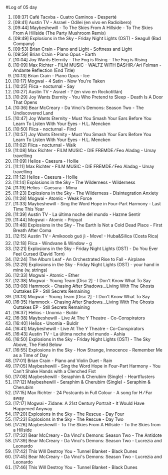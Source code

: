 #Log of 05 day

1. [08:37] Café Tacvba - Cuatro Caminos - Desperté
1. [09:41] Austin TV - Asrael - Odilei (en vivo en Radioibero)
1. [09:44] Maybeshewill - To The Skies From A Hillside - To The Skies From A Hillside (The Party Mushroom Remix)
1. [09:49] Explosions in the Sky - Friday Night Lights (OST) - Seagull (Bad Company)
1. [09:53] Brian Crain - Piano and Light - Softness and Light
1. [09:59] Brian Crain - Piano Opus - Earth
1. [10:04] Joy Wants Eternity - The Fog is Rising - The Fog is Rising
1. [10:09] Max Richter - FILM MUSIC - WALTZ WITH BASHIR ⁄ Ari Folman - Andante   Reflection (End Title)
1. [10:13] Brian Crain - Piano Opus - Ice
1. [10:17] Mogwai - 4 Satin - Now You're Taken
1. [10:25] Flica - nocturnal - Say
1. [10:27] Austin TV - Asrael - ? (en vivo en Rockotitlán)
1. [10:29] Joy Wants Eternity - You Who Pretend to Sleep - Death Is A Door That Opens
1. [10:36] Bear McCreary - Da Vinci's Demons: Season Two - The Undiscovered Land
1. [10:47] Joy Wants Eternity - Must You Smash Your Ears Before You Learn To Listen With Your Eyes - H.L. Mencken
1. [10:50] Flica - nocturnal - Find
1. [10:57] Joy Wants Eternity - Must You Smash Your Ears Before You Learn To Listen With Your Eyes - H.L. Mencken
1. [11:02] Flica - nocturnal - Walk
1. [11:08] Max Richter - FILM MUSIC - DIE FREMDE ⁄ Feo Aladag - Umay travelling
1. [11:09] Helios - Caesura - Hollie
1. [11:11] Max Richter - FILM MUSIC - DIE FREMDE ⁄ Feo Aladag - Umay travelling
1. [11:12] Helios - Caesura - Hollie
1. [11:14] Explosions in the Sky - The Wilderness - Wilderness
1. [11:19] Helios - Caesura - Mima
1. [11:23] Explosions in the Sky - The Wilderness - Disintegration Anxiety
1. [11:28] Mogwai - Atomic - Weak Force
1. [11:33] Maybeshewill - Sing the Word Hope in Four-Part Harmony - Last Time This Year
1. [11:39] Austin TV - La última noche del mundo - Hazme Sentir
1. [11:44] Mogwai - Atomic - Pripyat
1. [11:48] Explosions in the Sky - The Earth Is Not a Cold Dead Place - First Breath After Coma
1. [12:15] Austin TV - Amikooob guó jì - Move! - Huba&Silica (Costa Rica)
1. [12:18] Flica - Windvane & Window - g
1. [12:21] Explosions in the Sky - Friday Night Lights (OST) - Do You Ever Feel Cursed  (David Torn)
1. [12:24] The Album Leaf - An Orchestrated Rise to Fall - Airplane
1. [12:29] Explosions in the Sky - Friday Night Lights (OST) - your hand in mine (w, strings)
1. [12:33] Mogwai - Atomic - Ether
1. [12:38] Mogwai - Young Team [Disc 2] - I Don't Know What To Say
1. [13:08] Hammock - Chasing After Shadows...Living With The Ghosts Outtakes EP - Still Secrets Remaining
1. [13:13] Mogwai - Young Team [Disc 2] - I Don't Know What To Say
1. [16:35] Hammock - Chasing After Shadows...Living With The Ghosts Outtakes EP - Still Secrets Remaining
1. [16:37] Helios - Unomia - Buldir
1. [16:38] Maybeshewill - Live At The Y Theatre - Co-Conspirators
1. [16:40] Helios - Unomia - Buldir
1. [16:41] Maybeshewill - Live At The Y Theatre - Co-Conspirators
1. [16:43] Austin TV - La última noche del mundo - Ashia
1. [16:50] Explosions in the Sky - Friday Night Lights (OST) - The Sky Above, The Field Below
1. [16:55] Explosions in the Sky - How Strange, Innocence - Remember Me as a Time of Day
1. [17:01] Brian Crain - Piano and Violin Duet - Rain
1. [17:05] Maybeshewill - Sing the Word Hope in Four-Part Harmony - You Can't Shake Hands with a Clenched Fist
1. [17:08] Maybeshewill - Seraphim & Cherubim (Single) - Heartflusters
1. [17:12] Maybeshewill - Seraphim & Cherubim (Single) - Seraphim & Cherubim
1. [17:15] Max Richter - 24 Postcards in Full Colour - A song for H ⁄ Far away
1. [17:17] Mogwai - Zidane: A 21st Century Portrait - It Would Have Happened Anyway
1. [17:20] Explosions in the Sky - The Rescue - Day Four
1. [17:23] Explosions in the Sky - The Rescue - Day Two
1. [17:26] Maybeshewill - To The Skies From A Hillside - To the Skies from a Hillside
1. [17:32] Bear McCreary - Da Vinci's Demons: Season Two - The Antidote
1. [17:39] Bear McCreary - Da Vinci's Demons: Season Two - Lucrezia and Leonardo
1. [17:42] This Will Destroy You - Tunnel Blanket - Black Dunes
1. [17:45] Bear McCreary - Da Vinci's Demons: Season Two - Lucrezia and Leonardo
1. [17:46] This Will Destroy You - Tunnel Blanket - Black Dunes
